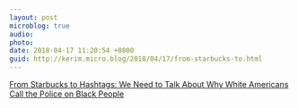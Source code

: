 ```yaml
---
layout: post
microblog: true
audio: 
photo: 
date: 2018-04-17 11:20:54 +0800
guid: http://kerim.micro.blog/2018/04/17/from-starbucks-to.html
---
```

[From Starbucks to Hashtags: We Need to Talk About Why White Americans Call the Police on Black People](https://www.theroot.com/from-starbucks-to-hashtags-we-need-to-talk-about-why-w-1825284087)
